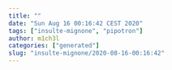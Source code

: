 ```yaml
---
title: ""
date: "Sun Aug 16 00:16:42 CEST 2020"
tags: ["insulte-mignone", "pipotron"]
author: m1ch3l
categories: ["generated"]
slug: "insulte-mignone/2020-08-16-00:16:42"
---
```



